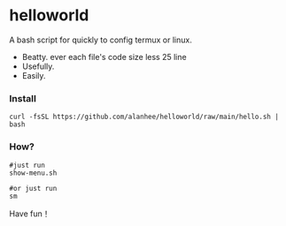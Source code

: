 # helloworld

A bash script for quickly to config termux or linux.


- Beatty. ever each file's code size less 25 line
- Usefully.
- Easily.


### Install 

```
curl -fsSL https://github.com/alanhee/helloworld/raw/main/hello.sh | bash 
```

### How? 
```
#just run
show-menu.sh 

#or just run
sm
```

Have fun！

